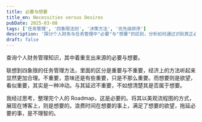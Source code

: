 ```yaml
---
title: 必要与想要
title_en: Necessities versus Desires
pubDate: 2025-03-08
tags: ['任务管理', '四象限法则', '决策方法', '优先级排序']
description: '探讨个人财务与任务管理中"必要"与"想要"的区别，分析如何通过识别真正必要的事项来提高效率，避免在满足欲望上浪费时间而拖延重要任务。'
draft: false
---
```


查询个人财务管理知识，其中着重支出来源的必要与想要。

联想到四象限的任务管理方法，里面的区分是重要与不重要，经济上的方法听起来显然更加合理。不重要，意味还是有些重要，只是不那么重要。而想要则是欲望，看似重要，其实是一种冲动。与其延迟不重要，不如想清楚其是否属于想要。

我经过思考，整理完个人的 Roadmap，这是必要的。将其以美观流程图的方式，展现在博客上，则是想要的。浪费时间在想要的事上，满足了想要的欲望，拖延必要的事，是不理智的。